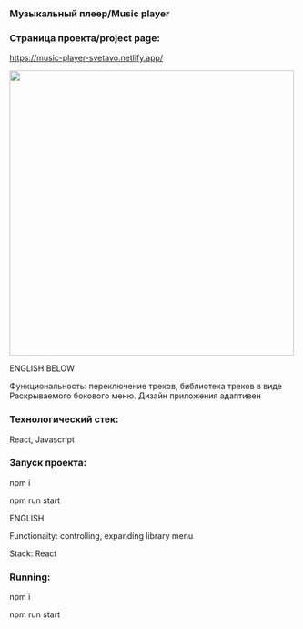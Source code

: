  ### Музыкальный плеер/Music player
 
 ### Страница проекта/project page: 
 https://music-player-svetavo.netlify.app/
 
  <img src="https://static.tildacdn.com/tild6539-6137-4339-b065-383161393162/__2023-07-01__153425.png" width="500"/>


 ENGLISH BELOW

 Функциональность: переключение треков, библиотека треков в виде Раскрываемого бокового меню.
 Дизайн приложения адаптивен

 ### Технологический стек:
 React, Javascript

 ### Запуск проекта:
 npm i

 npm run start

ENGLISH

Functionaity: controlling, expanding library menu

Stack: 
React

### Running:

 npm i

 npm run start
